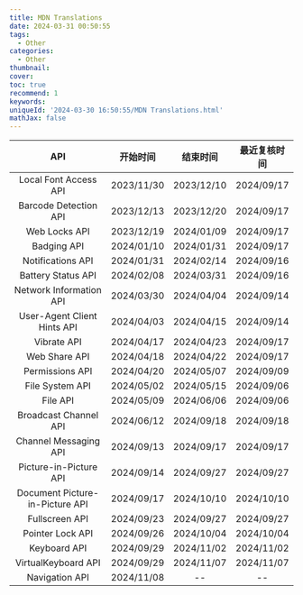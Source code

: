 ```yaml
---
title: MDN Translations
date: 2024-03-31 00:50:55
tags:
  - Other
categories:
  - Other
thumbnail:
cover:
toc: true
recommend: 1
keywords:
uniqueId: '2024-03-30 16:50:55/MDN Translations.html'
mathJax: false
---
```


|             API             |    开始时间    |    结束时间    |   最近复核时间   |
|:---------------------------:|:----------:|:----------:|:----------:|
|      Local Font Access API      | 2023/11/30 | 2023/12/10 | 2024/09/17 |
|      Barcode Detection API      | 2023/12/13 | 2023/12/20 | 2024/09/17 |
|          Web Locks API          | 2023/12/19 | 2024/01/09 | 2024/09/17 |
|           Badging API           | 2024/01/10 | 2024/01/31 | 2024/09/17 |
|        Notifications API        | 2024/01/31 | 2024/02/14 | 2024/09/16 |
|       Battery Status API        | 2024/02/08 | 2024/03/31 | 2024/09/16 |
|     Network Information API     | 2024/03/30 | 2024/04/04 | 2024/09/14 |
|   User-Agent Client Hints API   | 2024/04/03 | 2024/04/15 | 2024/09/14 |
|           Vibrate API           | 2024/04/17 | 2024/04/23 | 2024/09/17 |
|          Web Share API          | 2024/04/18 | 2024/04/22 | 2024/09/17 |
|         Permissions API         | 2024/04/20 | 2024/05/07 | 2024/09/09 |
|         File System API         | 2024/05/02 | 2024/05/15 | 2024/09/06 |
|            File API             | 2024/05/09 | 2024/06/06 | 2024/09/06 |
|      Broadcast Channel API      | 2024/06/12 | 2024/09/18 | 2024/09/18 |
|      Channel Messaging API      | 2024/09/13 | 2024/09/17 | 2024/09/17 |
|      Picture-in-Picture API     | 2024/09/14 | 2024/09/27 | 2024/09/27 |
| Document Picture-in-Picture API | 2024/09/17 | 2024/10/10 | 2024/10/10 |
|         Fullscreen API          | 2024/09/23 | 2024/09/27 | 2024/09/27 |
|        Pointer Lock API         | 2024/09/26 | 2024/10/04 | 2024/10/04 |
|          Keyboard API           | 2024/09/29 | 2024/11/02 | 2024/11/02 |
|       VirtualKeyboard API       | 2024/09/29 | 2024/11/07 | 2024/11/07 |
|         Navigation API          | 2024/11/08 |     --     |     --     |
